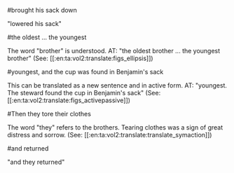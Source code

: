 #brought his sack down

"lowered his sack"

#the oldest ... the youngest

The word "brother" is understood. AT: "the oldest brother ... the youngest brother" (See: [[:en:ta:vol2:translate:figs_ellipsis]])

#youngest, and the cup was found in Benjamin's sack

This can be translated as a new sentence and in active form. AT: "youngest. The steward found the cup in Benjamin's sack" (See: [[:en:ta:vol2:translate:figs_activepassive]])

#Then they tore their clothes

The word "they" refers to the brothers. Tearing clothes was a sign of great distress and sorrow. (See: [[:en:ta:vol2:translate:translate_symaction]])

#and returned

"and they returned"